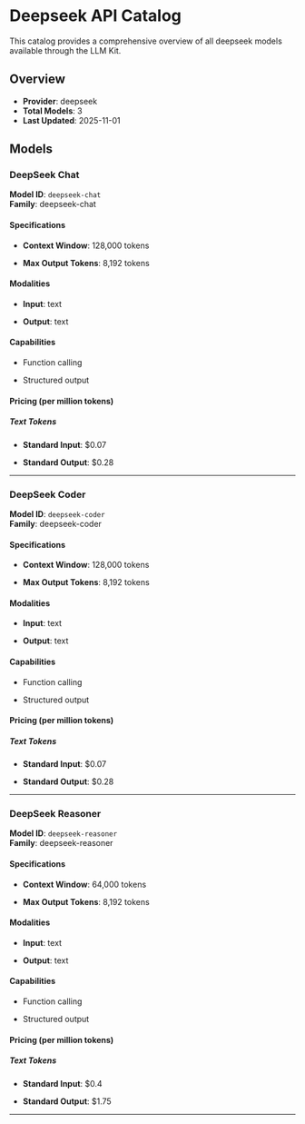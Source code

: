 # Deepseek API Catalog



This catalog provides a comprehensive overview of all deepseek models available through the LLM Kit.

## Overview

- **Provider**: deepseek
- **Total Models**: 3
- **Last Updated**: 2025-11-01

## Models


### DeepSeek Chat

**Model ID**: `deepseek-chat`  
**Family**: deepseek-chat
#### Specifications

- **Context Window**: 128,000 tokens


- **Max Output Tokens**: 8,192 tokens


#### Modalities


- **Input**: text


- **Output**: text


#### Capabilities


- Function calling

- Structured output



#### Pricing (per million tokens)


##### Text Tokens


- **Standard Input**: $0.07


- **Standard Output**: $0.28







---


### DeepSeek Coder

**Model ID**: `deepseek-coder`  
**Family**: deepseek-coder
#### Specifications

- **Context Window**: 128,000 tokens


- **Max Output Tokens**: 8,192 tokens


#### Modalities


- **Input**: text


- **Output**: text


#### Capabilities


- Function calling

- Structured output



#### Pricing (per million tokens)


##### Text Tokens


- **Standard Input**: $0.07


- **Standard Output**: $0.28







---


### DeepSeek Reasoner

**Model ID**: `deepseek-reasoner`  
**Family**: deepseek-reasoner
#### Specifications

- **Context Window**: 64,000 tokens


- **Max Output Tokens**: 8,192 tokens


#### Modalities


- **Input**: text


- **Output**: text


#### Capabilities


- Function calling

- Structured output



#### Pricing (per million tokens)


##### Text Tokens


- **Standard Input**: $0.4


- **Standard Output**: $1.75







---


